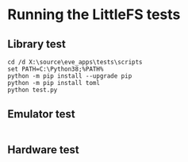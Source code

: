# Running the LittleFS tests

## Library test

```
cd /d X:\source\eve_apps\tests\scripts
set PATH=C:\Python38;%PATH%
python -m pip install --upgrade pip
python -m pip install toml
python test.py
```

## Emulator test

```
```

## Hardware test

```
```
